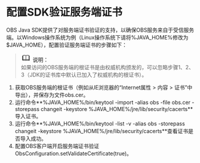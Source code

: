 # 配置SDK验证服务端证书<a name="obs_21_0205"></a>

OBS Java SDK提供了对服务端证书验证的支持，以确保OBS服务来自于受信服务端。以Windows操作系统为例（Linux操作系统下请将%JAVA\_HOME%修改为$JAVA\_HOME），配置验证服务端证书的步骤如下：

>![](public_sys-resources/icon-note.gif) **说明：**   
>如果访问的OBS服务端的根证书是由权威机构颁发的，可以忽略步骤1、2、3（JDK的证书库中默认已加入了权威机构的根证书）。  

1.  获取OBS服务端的根证书（例如从IE浏览器的“Internet属性 \> 内容 \> 证书”中导出），并保存为文件obs.cer。
2.  运行命令**%JAVA\_HOME%/bin/keytool -import -alias obs -file obs.cer -storepass changeit -keystore %JAVA\_HOME%/jre/lib/security/cacerts**导入证书。
3.  运行命令**%JAVA\_HOME%/bin/keytool -list -v -alias obs -storepass changeit -keystore %JAVA\_HOME%/jre/lib/security/cacerts**查看证书是否导入成功。
4.  配置OBS客户端开启服务端证书验证ObsConfiguration.setValidateCertificate\(true\)。


